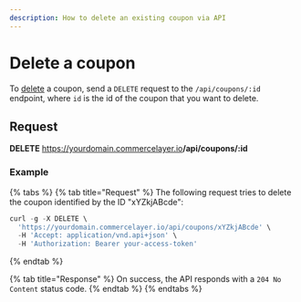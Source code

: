 ```yaml
---
description: How to delete an existing coupon via API
---
```


# Delete a coupon

To <a href="https://docs.commercelayer.io/developers/deleting-resources" target="_blank">delete</a> a coupon, send a `DELETE` request to the `/api/coupons/:id` endpoint, where `id` is the id of the coupon that you want to delete.

## Request

**DELETE** https://yourdomain.commercelayer.io<b>/api/coupons/:id</b>

### Example

{% tabs %}
{% tab title="Request" %}
The following request tries to delete the coupon identified by the ID "xYZkjABcde":

```javascript
curl -g -X DELETE \
  'https://yourdomain.commercelayer.io/api/coupons/xYZkjABcde' \
  -H 'Accept: application/vnd.api+json' \
  -H 'Authorization: Bearer your-access-token'
```
{% endtab %}

{% tab title="Response" %}
On success, the API responds with a `204 No Content` status code.
{% endtab %}
{% endtabs %}

